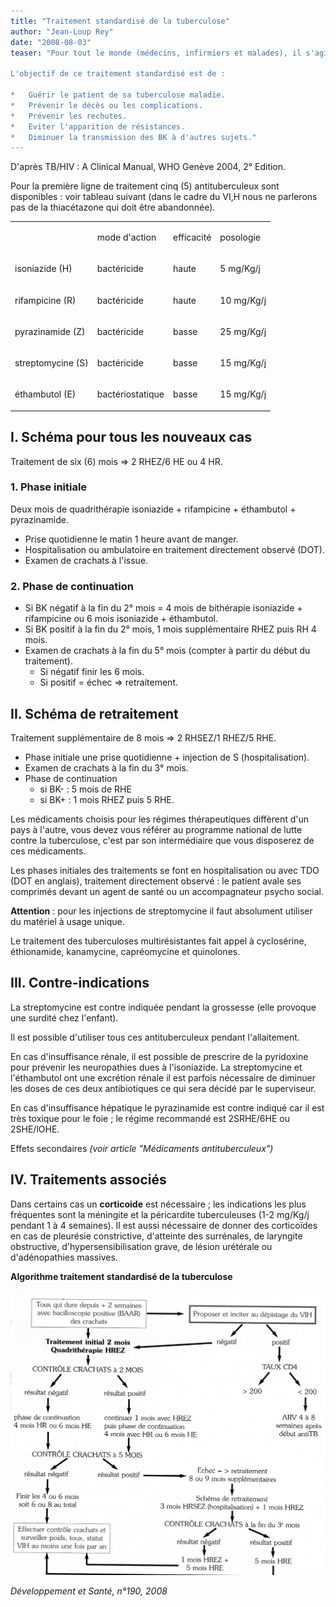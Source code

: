 ```yaml
---
title: "Traitement standardisé de la tuberculose"
author: "Jean-Loup Rey"
date: "2008-08-03"
teaser: "Pour tout le monde (médecins, infirmiers et malades), il s'agit de traitements standardisés au niveau mondial avec des régimes qui ont été rigoureusement évalués.

L'objectif de ce traitement standardisé est de :

*   Guérir le patient de sa tuberculose maladie.
*   Prévenir le décès ou les complications.
*   Prévenir les rechutes.
*   Eviter l'apparition de résistances.
*   Diminuer la transmission des BK à d'autres sujets."
---
```


D'après TB/HIV : A Clinical Manual, WHO Genève 2004, 2° Edition.  

Pour la première ligne de traitement cinq (5) antituberculeux sont disponibles : voir tableau sui­vant (dans le cadre du VI,H nous ne parlerons pas de la thiacétazone qui doit être abandonnée).  
<table>

<tbody>

<tr>

<td valign="top"></td>

<td valign="top">

mode d'action

</td>

<td valign="top">

efficacité

</td>

<td valign="top">

posologie

</td>

</tr>

<tr>

<td valign="top">

isoniazide (H)

</td>

<td valign="top">

bactéricide

</td>

<td valign="top">

haute

</td>

<td valign="top">

5 mg/Kg/j

</td>

</tr>

<tr>

<td valign="top">

rifampicine (R)

</td>

<td valign="top">

bactéricide

</td>

<td valign="top">

haute

</td>

<td valign="top">

10 mg/Kg/j

</td>

</tr>

<tr>

<td valign="top">

pyrazinamide (Z)

</td>

<td valign="top">

bactéricide

</td>

<td valign="top">

basse

</td>

<td valign="top">

25 mg/Kg/j

</td>

</tr>

<tr>

<td valign="top">

streptomycine (S)

</td>

<td valign="top">

bactéricide

</td>

<td valign="top">

basse

</td>

<td valign="top">

15 mg/Kg/j

</td>

</tr>

<tr>

<td valign="top">

éthambutol (E)

</td>

<td valign="top">

bactériostatique

</td>

<td valign="top">

basse

</td>

<td valign="top">

15 mg/Kg/j

</td>

</tr>

</tbody>

</table>

## I. Schéma pour tous les nouveaux cas

Traitement de six (6) mois => 2 RHEZ/6 HE ou 4 HR.

### 1. Phase initiale

Deux mois de quadrithérapie isoniazide + rifampi­cine + éthambutol + pyrazinamide.

*   Prise quotidienne le matin 1 heure avant de manger.
*   Hospitalisation ou ambulatoire en traitement directement observé (DOT).
*   Examen de crachats à l'issue.

### 2. Phase de continuation

*   Si BK négatif à la fin du 2° mois = 4 mois de bithérapie isoniazide + rifampicine ou 6 mois isoniazide + éthambutol.
*   Si BK positif à la fin du 2° mois, 1 mois sup­plémentaire RHEZ puis RH 4 mois.
*   Examen de crachats à la fin du 5° mois (compter à partir du début du traitement).
    *   Si négatif finir les 6 mois.
    *   Si positif = échec => retraitement.

## II. Schéma de retraitement

Traitement supplémentaire de 8 mois => 2 RHSEZ/1 RHEZ/5 RHE.

*   Phase initiale une prise quotidienne + injection de S (hospitalisation).
*   Examen de crachats à la fin du 3° mois.
*   Phase de continuation
    *   si BK- : 5 mois de RHE
    *   si BK+ : 1 mois RHEZ puis 5 RHE.

Les médicaments choisis pour les régimes thérapeutiques diffèrent d'un pays à l'autre, vous devez vous référer au programme natio­nal de lutte contre la tuberculose, c'est par son intermédiaire que vous disposerez de ces médicaments.

Les phases initiales des traitements se font en hospitalisation ou avec TDO (DOT en anglais), traitement directement observé : le patient avale ses comprimés devant un agent de santé ou un accompagnateur psycho social.

**Attention** : pour les injections de streptomycine il faut absolument utiliser du matériel à usage unique.

Le traitement des tuberculoses multirésistantes fait appel à cyclosérine, éthionamide, kana­mycine, capréomycine et quinolones.

## **III. Contre-indications**

La streptomycine est contre indiquée pendant la grossesse (elle provoque une surdité chez l'enfant).

Il est possible d'utiliser tous ces antitubercu­leux pendant l'allaitement.

En cas d'insuffisance rénale, il est possible de prescrire de la pyridoxine pour prévenir les neuropathies dues à l'isoniazide. La strep­tomycine et l'éthambutol ont une excrétion rénale il est parfois nécessaire de diminuer les doses de ces deux antibiotiques ce qui sera décidé par le superviseur.

En cas d'insuffisance hépatique le pyrazinami­de est contre indiqué car il est très toxique pour le foie ; le régime recommandé est 2SRHE/6HE ou 2SHE/lOHE.

Effets secondaires _(voir article "Médicaments antituberculeux")_

## IV. Traitements associés

Dans certains cas un **corticoide** est nécessaire ; les indications les plus fréquentes sont la méningite et la péricardite tuberculeuses (1-2 mg/Kg/j pendant 1 à 4 semaines). Il est aussi nécessaire de donner des corticoïdes en cas de pleurésie constrictive, d'atteinte des surrénales, de laryngite obstructive, d'hyper­sensibilisation grave, de lésion urétérale ou d'adénopathies massives.

**Algorithme traitement standardisé de la tuberculose**

![](12057-1.jpg)


_Développement et Santé, n°190, 2008_